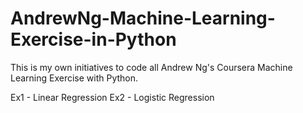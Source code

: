 # AndrewNg-Machine-Learning-Exercise-in-Python

This is my own initiatives to code all Andrew Ng's Coursera Machine Learning Exercise with Python. 

Ex1 - Linear Regression
Ex2 - Logistic Regression
